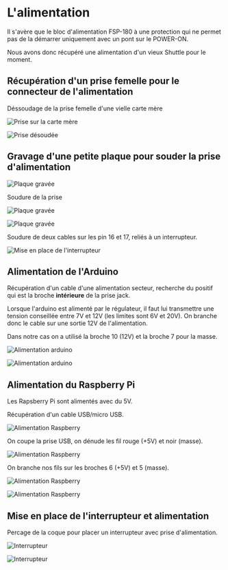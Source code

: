 # L'alimentation

Il s'avère que le bloc d'alimentation FSP-180 à une protection qui ne permet pas de la démarrer uniquement avec un pont sur le POWER-ON.

Nous avons donc récupéré une alimentation d'un vieux Shuttle pour le moment.
 

## Récupération d'un prise femelle pour le connecteur de l'alimentation

Déssoudage de la prise femelle d'une vielle carte mère

![Prise sur la carte mère](connecteur-1.jpg)

![Prise désoudée](connecteur-2.jpg)

## Gravage d'une petite plaque pour souder la prise d'alimentation

![Plaque gravée](plaque-connecteur-1.jpg)

Soudure de la prise

![Plaque gravée](plaque-connecteur-2.jpg)

![Plaque gravée](plaque-connecteur-3.jpg)

Soudure de deux cables sur les pin 16 et 17, reliés à un interrupteur. 

![Mise en place de l'interrupteur](connection-interrupteur.jpg)

## Alimentation de l'Arduino

Récupération d'un cable d'une alimentation secteur, recherche du positif qui est la broche **intérieure** de la prise jack.

Lorsque l'arduino est alimenté par le régulateur, il faut lui transmettre une tension conseillée entre 7V et 12V (les limites sont 6V et 20V). On branche donc le cable sur une sortie 12V de l'alimentation.

Dans notre cas on a utilisé la broche 10 (12V) et la broche 7 pour la masse.

![Alimentation arduino](alimentation-arduino-1.jpg)

![Alimentation arduino](alimentation-arduino-2.jpg)


## Alimentation du Raspberry Pi

Les Rapsberry Pi sont alimentés avec du 5V.

Récupération d'un cable USB/micro USB.

![Alimentation Raspberry](alimentation-raspberry-1.jpg)

On coupe la prise USB, on dénude les fil rouge (+5V) et noir (masse).

![Alimentation Raspberry](alimentation-raspberry-2.jpg)

On branche nos fils sur les broches 6 (+5V) et 5 (masse).

![Alimentation Raspberry](alimentation-raspberry-3.jpg)

![Alimentation Raspberry](alimentation-raspberry-4.jpg)

## Mise en place de l'interrupteur et alimentation

Percage de la coque pour placer un interrupteur avec prise d'alimentation.

![Interrupteur](interrupteur-1.jpg)

![Interrupteur](interrupteur-2.jpg)

